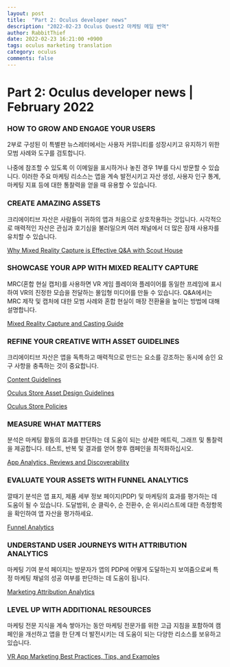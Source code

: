 ```yaml
---
layout: post
title:  "Part 2: Oculus developer news"
description: "2022-02-23 Oculus Quest2 마케팅 메일 번역"
author: RabbitThief
date: 2022-02-23 16:21:00 +0900
tags: oculus marketing translation 
category: oculus
comments: false
---	
```




# Part 2: Oculus developer news | February 2022

### HOW TO GROW AND ENGAGE YOUR USERS

2부로 구성된 이 특별판 뉴스레터에서는 사용자 커뮤니티를 성장시키고 유지하기 위한 모범 사례와 도구를 검토합니다.

나중에 참조할 수 있도록 이 이메일을 표시하거나 놓친 경우 1부를 다시 방문할 수 있습니다. 이러한 주요 마케팅 리소스는 앱을 계속 발전시키고 자산 생성, 사용자 인구 통계, 마케팅 지표 등에 대한 통찰력을 얻을 때 유용할 수 있습니다.

### CREATE AMAZING ASSETS

크리에이티브 자산은 사람들이 귀하의 앱과 처음으로 상호작용하는 것입니다. 시각적으로 매력적인 자산은 관심과 호기심을 불러일으켜 여러 채널에서 더 많은 잠재 사용자를 유치할 수 있습니다.

[Why Mixed Reality Capture is Effective Q&A with Scout House](https://developer.oculus.com/blog/why-mixed-reality-capture-is-effective-qa-with-scout-house/?utm_source=email&utm_medium=crm&utm_campaign=31514&utm_term=P0&utm_content=C2&utm_emailname=developer-newsletter-part2-february22_global_v1_marketing&utm_funnel=CONS&utm_placement=M1)

### SHOWCASE YOUR APP WITH MIXED REALITY CAPTURE

MRC(혼합 현실 캡처)를 사용하면 VR 게임 플레이와 플레이어를 동일한 프레임에 표시하여 VR의 진정한 모습을 전달하는 몰입형 미디어를 만들 수 있습니다. Q&A에서는 MRC 제작 및 캡처에 대한 모범 사례와 혼합 현실이 매장 전환율을 높이는 방법에 대해 설명합니다.

[Mixed Reality Capture and Casting Guide](https://developer.oculus.com/resources/mixed-reality-capture-and-casting/?utm_source=email&utm_medium=crm&utm_campaign=31514&utm_term=P0&utm_content=C2&utm_emailname=developer-newsletter-part2-february22_global_v1_marketing&utm_funnel=CONS&utm_placement=M1)

### REFINE YOUR CREATIVE WITH ASSET GUIDELINES

크리에이티브 자산은 앱을 독특하고 매력적으로 만드는 요소를 강조하는 동시에 승인 요구 사항을 충족하는 것이 중요합니다.

[Content Guidelines](https://developer.oculus.com/policy/content-guidelines/?utm_source=email&utm_medium=crm&utm_campaign=31514&utm_term=P0&utm_content=C2&utm_emailname=developer-newsletter-part2-february22_global_v1_marketing&utm_funnel=CONS&utm_placement=M1)

[Oculus Store Asset Design Guidelines](https://developer.oculus.com/resources/asset-guidelines/?utm_source=email&utm_medium=crm&utm_campaign=31514&utm_term=P0&utm_content=C2&utm_emailname=developer-newsletter-part2-february22_global_v1_marketing&utm_funnel=CONS&utm_placement=M1)

[Oculus Store Policies](https://developer.oculus.com/policy/store-policies/?utm_source=email&utm_medium=crm&utm_campaign=31514&utm_term=P0&utm_content=C2&utm_emailname=developer-newsletter-part2-february22_global_v1_marketing&utm_funnel=CONS&utm_placement=M1#store-marketing-materials)

### MEASURE WHAT MATTERS

분석은 마케팅 활동의 효과를 판단하는 데 도움이 되는 상세한 메트릭, 그래프 및 통찰력을 제공합니다. 테스트, 반복 및 결과를 얻어 향후 캠페인을 최적화하십시오.

[App Analytics, Reviews and Discoverability](https://developer.oculus.com/resources/publish-monitor/?utm_source=email&utm_medium=crm&utm_campaign=31514&utm_term=P0&utm_content=C2&utm_emailname=developer-newsletter-part2-february22_global_v1_marketing&utm_funnel=CONS&utm_placement=M1)

### EVALUATE YOUR ASSETS WITH FUNNEL ANALYTICS

깔때기 분석은 앱 표지, 제품 세부 정보 페이지(PDP) 및 마케팅의 효과를 평가하는 데 도움이 될 수 있습니다. 도달범위, 순 클릭수, 순 전환수, 순 위시리스트에 대한 측정항목을 확인하여 앱 자산을 평가하세요.

[Funnel Analytics](https://developer.oculus.com/resources/publish-funnel-analytics/?utm_source=email&utm_medium=crm&utm_campaign=31514&utm_term=P0&utm_content=C2&utm_emailname=developer-newsletter-part2-february22_global_v1_marketing&utm_funnel=CONS&utm_placement=M1)

### UNDERSTAND USER JOURNEYS WITH ATTRIBUTION ANALYTICS

마케팅 기여 분석 페이지는 방문자가 앱의 PDP에 어떻게 도달하는지 보여줌으로써 특정 마케팅 채널의 성공 여부를 판단하는 데 도움이 됩니다.

[Marketing Attribution Analytics](https://developer.oculus.com/resources/publish-marketing-analytics/?utm_source=email&utm_medium=crm&utm_campaign=31514&utm_term=P0&utm_content=C2&utm_emailname=developer-newsletter-part2-february22_global_v1_marketing&utm_funnel=CONS&utm_placement=M1)

### LEVEL UP WITH ADDITIONAL RESOURCES

마케팅 전문 지식을 계속 쌓아가는 동안 마케팅 전문가를 위한 고급 지침을 포함하여 캠페인을 개선하고 앱을 한 단계 더 발전시키는 데 도움이 되는 다양한 리소스를 보유하고 있습니다.

[VR App Marketing Best Practices, Tips, and Examples](https://developer.oculus.com/resources/vr-marketing-best-practices/?utm_source=email&utm_medium=crm&utm_campaign=31514&utm_term=P0&utm_content=C2&utm_emailname=developer-newsletter-part2-february22_global_v1_marketing&utm_funnel=CONS&utm_placement=M1)